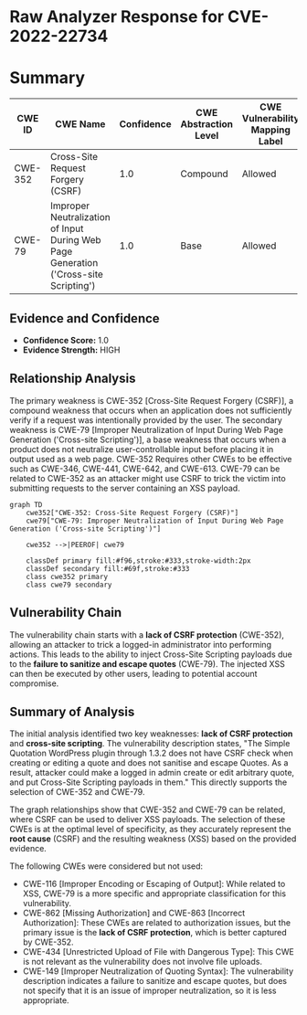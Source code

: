 # Raw Analyzer Response for CVE-2022-22734

# Summary
| CWE ID | CWE Name | Confidence | CWE Abstraction Level | CWE Vulnerability Mapping Label | CWE-Vulnerability Mapping Notes |
|---|---|---|---|---|---|
| CWE-352 | Cross-Site Request Forgery (CSRF) | 1.0 | Compound | Allowed | Primary CWE |
| CWE-79 | Improper Neutralization of Input During Web Page Generation ('Cross-site Scripting') | 1.0 | Base | Allowed | Secondary Candidate |

## Evidence and Confidence

*   **Confidence Score:** 1.0
*   **Evidence Strength:** HIGH

## Relationship Analysis
The primary weakness is CWE-352 [Cross-Site Request Forgery (CSRF)], a compound weakness that occurs when an application does not sufficiently verify if a request was intentionally provided by the user. The secondary weakness is CWE-79 [Improper Neutralization of Input During Web Page Generation ('Cross-site Scripting')], a base weakness that occurs when a product does not neutralize user-controllable input before placing it in output used as a web page. CWE-352 Requires other CWEs to be effective such as CWE-346, CWE-441, CWE-642, and CWE-613. CWE-79 can be related to CWE-352 as an attacker might use CSRF to trick the victim into submitting requests to the server containing an XSS payload.

```mermaid
graph TD
    cwe352["CWE-352: Cross-Site Request Forgery (CSRF)"]
    cwe79["CWE-79: Improper Neutralization of Input During Web Page Generation ('Cross-site Scripting')"]

    cwe352 -->|PEEROF| cwe79

    classDef primary fill:#f96,stroke:#333,stroke-width:2px
    classDef secondary fill:#69f,stroke:#333
    class cwe352 primary
    class cwe79 secondary
```

## Vulnerability Chain
The vulnerability chain starts with a **lack of CSRF protection** (CWE-352), allowing an attacker to trick a logged-in administrator into performing actions. This leads to the ability to inject Cross-Site Scripting payloads due to the **failure to sanitize and escape quotes** (CWE-79). The injected XSS can then be executed by other users, leading to potential account compromise.

## Summary of Analysis
The initial analysis identified two key weaknesses: **lack of CSRF protection** and **cross-site scripting**. The vulnerability description states, "The Simple Quotation WordPress plugin through 1.3.2 does not have CSRF check when creating or editing a quote and does not sanitise and escape Quotes. As a result, attacker could make a logged in admin create or edit arbitrary quote, and put Cross-Site Scripting payloads in them." This directly supports the selection of CWE-352 and CWE-79.

The graph relationships show that CWE-352 and CWE-79 can be related, where CSRF can be used to deliver XSS payloads. The selection of these CWEs is at the optimal level of specificity, as they accurately represent the **root cause** (CSRF) and the resulting weakness (XSS) based on the provided evidence.

The following CWEs were considered but not used:

*   CWE-116 [Improper Encoding or Escaping of Output]: While related to XSS, CWE-79 is a more specific and appropriate classification for this vulnerability.
*   CWE-862 [Missing Authorization] and CWE-863 [Incorrect Authorization]: These CWEs are related to authorization issues, but the primary issue is the **lack of CSRF protection**, which is better captured by CWE-352.
*   CWE-434 [Unrestricted Upload of File with Dangerous Type]: This CWE is not relevant as the vulnerability does not involve file uploads.
*   CWE-149 [Improper Neutralization of Quoting Syntax]: The vulnerability description indicates a failure to sanitize and escape quotes, but does not specify that it is an issue of improper neutralization, so it is less appropriate.